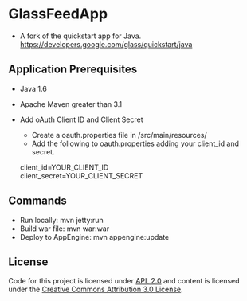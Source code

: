GlassFeedApp
============
- A fork of the quickstart app for Java.
https://developers.google.com/glass/quickstart/java

## Application Prerequisites
* Java 1.6
* Apache Maven greater than 3.1
* Add oAuth Client ID and Client Secret
    * Create a oauth.properties file in /src/main/resources/
    * Add the following to oauth.properties adding your client_id and secret.

    client_id=YOUR_CLIENT_ID<br>
    client_secret=YOUR_CLIENT_SECRET

## Commands
* Run locally: mvn jetty:run
* Build war file: mvn war:war
* Deploy to AppEngine: mvn appengine:update


## License
Code for this project is licensed under [APL 2.0](http://www.apache.org/licenses/LICENSE-2.0.html)
and content is licensed under the
[Creative Commons Attribution 3.0 License](http://creativecommons.org/licenses/by/3.0/).
